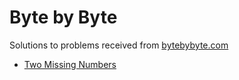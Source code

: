 # Byte by Byte

Solutions to problems received from [bytebybyte.com](https://www.byte-by-byte.com)

- [Two Missing Numbers](./Two-Missing-Numbers/README.md)
